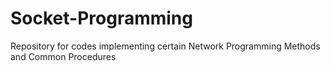 # Socket-Programming
Repository for codes implementing certain Network Programming Methods and Common Procedures
